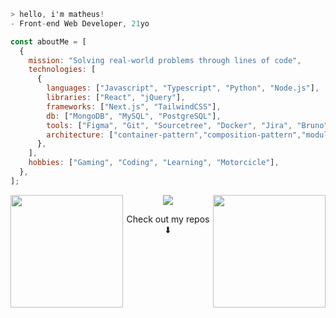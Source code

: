 ```csharp
> hello, i'm matheus! 
- Front-end Web Developer, 21yo
```

```javascript
const aboutMe = [
  {
    mission: "Solving real-world problems through lines of code",
    technologies: [
      {
        languages: ["Javascript", "Typescript", "Python", "Node.js"],
        libraries: ["React", "jQuery"],
        frameworks: ["Next.js", "TailwindCSS"],
        db: ["MongoDB", "MySQL", "PostgreSQL"],
        tools: ["Figma", "Git", "Sourcetree", "Docker", "Jira", "Bruno"],
        architecture: ["container-pattern","composition-pattern","module-pattern","MVC"],
      },
    ],
    hobbies: ["Gaming", "Coding", "Learning", "Motorcicle"],
  },
];

```

<p align="center">
 <img height="180em" align="left" src="https://github-readme-stats.vercel.app/api?username=zmatezz&theme=github_dark_dimmed&hide_border=true&include_all_commits=false&count_private=true&bg_color=161b22&text_color=e6ede6"/>
<img height="180em" align="right" src="https://github-readme-stats.vercel.app/api/top-langs/?username=zmatezz&theme=github_dark_dimmed&hide_border=true&include_all_commits=false&count_private=true&layout=compact&bg_color=161b22&text_color=e6ede6"/>
 <a align='center' href="https://www.linkedin.com/in/omatheus-guedes/"><img src="https://img.shields.io/badge/-Matheus_Costa-0A66C2?style=flat&logo=Linkedin&logoColor=white"/></a>

<p align="center">Check out my repos ⬇</p>
</p>
